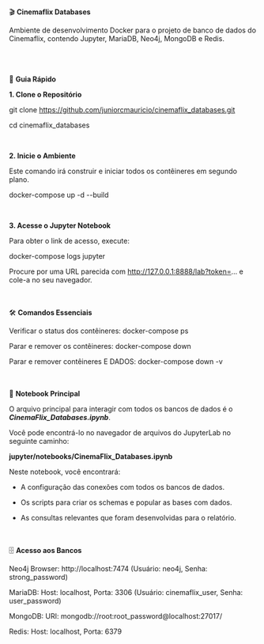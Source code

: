 🎬 **Cinemaflix Databases**

Ambiente de desenvolvimento Docker para o projeto de banco de dados do Cinemaflix, contendo Jupyter, MariaDB, Neo4j, MongoDB e Redis.
<br><br><br><br>

🚀 **Guia Rápido**

**1. Clone o Repositório**

git clone https://github.com/juniorcmauricio/cinemaflix_databases.git

cd cinemaflix_databases

<br>

**2. Inicie o Ambiente**

Este comando irá construir e iniciar todos os contêineres em segundo plano.

docker-compose up -d --build

<br>

**3. Acesse o Jupyter Notebook**

Para obter o link de acesso, execute:

docker-compose logs jupyter

Procure por uma URL parecida com http://127.0.0.1:8888/lab?token=... e cole-a no seu navegador.


<br><br>
🛠️ **Comandos Essenciais**

Verificar o status dos contêineres: docker-compose ps

Parar e remover os contêineres: docker-compose down

Parar e remover contêineres E DADOS: docker-compose down -v


<br><br>
📓 **Notebook Principal**

O arquivo principal para interagir com todos os bancos de dados é o ***CinemaFlix_Databases.ipynb***.

Você pode encontrá-lo no navegador de arquivos do JupyterLab no seguinte caminho:

**jupyter/notebooks/CinemaFlix_Databases.ipynb**

Neste notebook, você encontrará:

- A configuração das conexões com todos os bancos de dados.

- Os scripts para criar os schemas e popular as bases com dados.

- As consultas relevantes que foram desenvolvidas para o relatório.

    
<br><br>
🗄️ **Acesso aos Bancos**

Neo4j Browser: http://localhost:7474 (Usuário: neo4j, Senha: strong_password)

MariaDB: Host: localhost, Porta: 3306 (Usuário: cinemaflix_user, Senha: user_password)

MongoDB: URI: mongodb://root:root_password@localhost:27017/

Redis: Host: localhost, Porta: 6379


